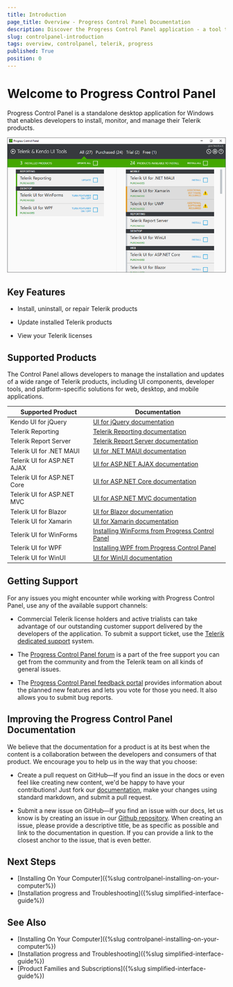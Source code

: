```yaml
---
title: Introduction
page_title: Overview - Progress Control Panel Documentation
description: Discover the Progress Control Panel application - a tool that helps you install and update your Telerik and Kendo UI products.
slug: controlpanel-introduction
tags: overview, controlpanel, telerik, progress
published: True
position: 0 
---
```


# Welcome to Progress Control Panel

Progress Control Panel is a standalone desktop application for Windows that enables developers to install, monitor, and manage their Telerik products.

![Progress Control Panel](images/telerik-control-panel-introduction.png)

## Key Features

* Install, uninstall, or repair Telerik products

* Update installed Telerik products

* View your Telerik licenses

## Supported Products

The Control Panel allows developers to manage the installation and updates of a wide range of Telerik products, including UI components, developer tools, and platform-specific solutions for web, desktop, and mobile applications.

|Supported Product| Documentation |
|----|----|
|Kendo UI for jQuery|[UI for jQuery documentation](https://docs.telerik.com/kendo-ui/introduction)|
|Telerik Reporting |[Telerik Reporting documentation](https://docs.telerik.com/reporting/introduction)|
|Telerik Report Server|[Telerik Report Server documentation](https://docs.telerik.com/report-server/introduction)|
|Telerik UI for .NET MAUI|[UI for .NET MAUI documentation](https://docs.telerik.com/devtools/maui/introduction)|
|Telerik UI for ASP.NET AJAX|[UI for ASP.NET AJAX documentation](https://docs.telerik.com/devtools/aspnet-ajax/introduction)|
|Telerik UI for ASP.NET Core|[UI for ASP.NET Core documentation](https://docs.telerik.com/aspnet-core/introduction)|
|Telerik UI for ASP.NET MVC|[UI for ASP.NET MVC documentation](https://docs.telerik.com/aspnet-mvc/introduction)|
|Telerik UI for Blazor|[UI for Blazor documentation](https://docs.telerik.com/blazor-ui/introduction)|
|Telerik UI for Xamarin|[UI for Xamarin documentation](https://docs.telerik.com/devtools/xamarin/introduction)|
|Telerik UI for WinForms|[Installing WinForms from Progress Control Panel](https://docs.telerik.com/devtools/winforms/installation-and-upgrades/installing-from-progress-control-panel)|
|Telerik UI for WPF|[Installing WPF from Progress Control Panel](https://docs.telerik.com/devtools/wpf/getting-started/installation/installation-installing-from-progress-control-panel)|
|Telerik UI for WinUI|[UI for WinUI documentation](https://docs.telerik.com/devtools/winui/introduction)|

## Getting Support

For any issues you might encounter while working with Progress Control Panel, use any of the available support channels:

* Commercial Telerik license holders and active trialists can take advantage of our outstanding customer support delivered by the developers of the application. To submit a support ticket, use the [Telerik dedicated support](https://www.telerik.com/account/support-tickets/) system.

* The [Progress Control Panel forum](https://www.telerik.com/forums/telerik-control-panel) is a part of the free support you can get from the community and from the Telerik team on all kinds of general issues.

* The [Progress Control Panel feedback portal](https://feedback.telerik.com/controlpanel) provides information about the planned new features and lets you vote for those you need. It also allows you to submit bug reports. 

## Improving the Progress Control Panel Documentation

We believe that the documentation for a product is at its best when the content is a collaboration between the developers and consumers of that product. We encourage you to help us in the way that you choose:

* Create a pull request on GitHub&mdash;If you find an issue in the docs or even feel like creating new content, we'd be happy to have your contributions! Just fork our [documentation](https://github.com/telerik/controlpanel-docs/), make your changes using standard markdown, and submit a pull request.

* Submit a new issue on GitHub&mdash;If you find an issue with our docs, let us know is by creating an issue in our [Github repository](https://github.com/telerik/controlpanel-docs/issues). When creating an issue, please provide a descriptive title, be as specific as possible and link to the documentation in question. If you can provide a link to the closest anchor to the issue, that is even better.

## Next Steps

* [Installing On Your Computer]({%slug controlpanel-installing-on-your-computer%})
* [Installation progress and Troubleshooting]({%slug simplified-interface-guide%}) 

## See Also

* [Installing On Your Computer]({%slug controlpanel-installing-on-your-computer%})
* [Installation progress and Troubleshooting]({%slug simplified-interface-guide%}) 
* [Product Families and Subscriptions]({%slug simplified-interface-guide%})

